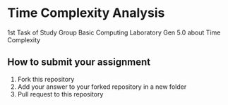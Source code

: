 # Time Complexity Analysis
1st Task of Study Group Basic Computing Laboratory Gen 5.0 about Time Complexity

## How to submit your assignment
1. Fork this repository
2. Add your answer to your forked repository in a new folder
3. Pull request to this repository
